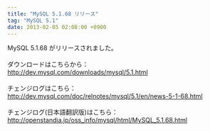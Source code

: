 ```yaml
---
title: "MySQL 5.1.68 リリース"
tag: "MySQL 5.1"
date: 2013-02-05 02:08:00 +0900
---
```


MySQL 5.1.68 がリリースされました。<br>
<br>
ダウンロードはこちらから：<br>
http://dev.mysql.com/downloads/mysql/5.1.html<br>
<br>
チェンジログはこちら：<br>
http://dev.mysql.com/doc/relnotes/mysql/5.1/en/news-5-1-68.html<br>
<br>
チェンジログ(日本語翻訳版)はこちら：<br>
http://openstandia.jp/oss_info/mysql/html/MySQL_5.1.68.html<br>
<br>
